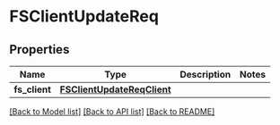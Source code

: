 # FSClientUpdateReq

## Properties
Name | Type | Description | Notes
------------ | ------------- | ------------- | -------------
**fs_client** | [**FSClientUpdateReqClient**](FSClientUpdateReqClient.md) |  | 

[[Back to Model list]](../README.md#documentation-for-models) [[Back to API list]](../README.md#documentation-for-api-endpoints) [[Back to README]](../README.md)


